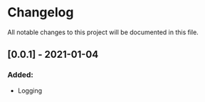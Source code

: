 # Changelog
All notable changes to this project will be documented in this file.


## [0.0.1] - 2021-01-04
### Added:
- Logging
